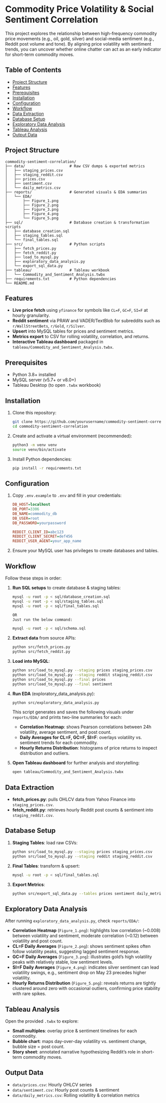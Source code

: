 # Commodity Price Volatility & Social Sentiment Correlation

This project explores the relationship between high-frequency commodity price movements (e.g., oil, gold, silver) and social-media sentiment (e.g., Reddit post volume and tone). By aligning price volatility with sentiment trends, you can uncover whether online chatter can act as an early indicator for short-term commodity moves.

## Table of Contents

- [Project Structure](#project-structure)
- [Features](#features)
- [Prerequisites](#prerequisites)
- [Installation](#installation)
- [Configuration](#configuration)
- [Workflow](#workflow)
- [Data Extraction](#data-extraction)
- [Database Setup](#database-setup)
- [Exploratory Data Analysis](#exploratory-data-analysis)
- [Tableau Analysis](#tableau-analysis)
- [Output Data](#output-data)

## Project Structure

```
commodity-sentiment-correlation/
├── data/                    # Raw CSV dumps & exported metrics
│   ├── staging_prices.csv
│   ├── staging_reddit.csv
│   ├── prices.csv
│   ├── sentiment.csv
│   └── daily_metrics.csv
├── reports/                 # Generated visuals & EDA summaries
│   └── EDA/
│       ├── Figure_1.png
│       ├── Figure_2.png
│       ├── Figure_3.png
│       ├── Figure_4.png
│       └── Figure_5.png
├── sql/                     # Database creation & transformation scripts
│   ├── database_creation.sql
│   ├── staging_tables.sql
│   └── final_tables.sql
├── src/                     # Python scripts
│   ├── fetch_prices.py
│   ├── fetch_reddit.py
│   ├── load_to_mysql.py
│   ├── exploratory_data_analysis.py
│   └── export_sql_data.py
├── tableau/                 # Tableau workbook
│   └── Commodity_and_Sentiment_Analysis.twbx
├── requirements.txt         # Python dependencies
└── README.md
```

## Features

- **Live price fetch** using `yfinance` for symbols like `CL=F`, `GC=F`, `SI=F` at hourly granularity.
- **Reddit sentiment** via PRAW and VADER/TextBlob for subreddits such as `r/WallStreetBets`, `r/Gold`, `r/Silver`.
- **Upsert** into MySQL tables for prices and sentiment metrics.
- **Metrics export** to CSV for rolling volatility, correlation, and returns.
- **Interactive Tableau dashboard** packaged in `tableau/Commodity_and_Sentiment_Analysis.twbx`.

## Prerequisites

- Python 3.8+ installed  
- MySQL server (v5.7+ or v8.0+)  
- Tableau Desktop (to open `.twbx` workbook)  

## Installation

1. Clone this repository:  
   ```bash
   git clone https://github.com/yourusername/commodity-sentiment-correlation.git
   cd commodity-sentiment-correlation
   ```
2. Create and activate a virtual environment (recommended):  
   ```bash
   python3 -m venv venv
   source venv/bin/activate
   ```
3. Install Python dependencies:  
   ```bash
   pip install -r requirements.txt
   ```

## Configuration

1. Copy `.env.example` to `.env` and fill in your credentials:  
   ```ini
   DB_HOST=localhost
   DB_PORT=3306
   DB_NAME=commodity_db
   DB_USER=root
   DB_PASSWORD=yourpassword

   REDDIT_CLIENT_ID=abc123
   REDDIT_CLIENT_SECRET=def456
   REDDIT_USER_AGENT=your_app_name
   ```
2. Ensure your MySQL user has privileges to create databases and tables.

## Workflow

Follow these steps in order:

1. **Run SQL setups** to create database & staging tables:
   ```bash
   mysql -u root -p < sql/database_creation.sql
   mysql -u root -p < sql/staging_tables.sql
   mysql -u root -p < sql/final_tables.sql

   OR 
   Just run the below command:

   mysql -u root -p < sql/schema.sql
   ```
2. **Extract data** from source APIs:
   ```bash
   python src/fetch_prices.py
   python src/fetch_reddit.py
   ```
3. **Load into MySQL**:
   ```bash
   python src/load_to_mysql.py --staging prices staging_prices.csv
   python src/load_to_mysql.py --staging reddit staging_reddit.csv
   python src/load_to_mysql.py --final prices
   python src/load_to_mysql.py --final sentiment
   ```
4. **Run EDA** (exploratory_data_analysis.py):
   ```bash
   python src/exploratory_data_analysis.py
   ```
   This script generates and saves the following visuals under `reports/EDA/` and prints two-line summaries for each:
   - **Correlation Heatmap**: shows Pearson correlations between 24h volatility, average sentiment, and post count.
   - **Daily Averages for CL=F, GC=F, SI=F**: overlays volatility vs. sentiment trends for each commodity.
   - **Hourly Returns Distribution**: histograms of price returns to inspect distribution and outliers.

5. **Open Tableau dashboard** for further analysis and storytelling:
   ```bash
   open tableau/Commodity_and_Sentiment_Analysis.twbx
   ```

## Data Extraction

- **fetch_prices.py**: pulls OHLCV data from Yahoo Finance into `staging_prices.csv`.
- **fetch_reddit.py**: retrieves hourly Reddit post counts & sentiment into `staging_reddit.csv`.

## Database Setup

1. **Staging Tables**: load raw CSVs:
   ```bash
   python src/load_to_mysql.py --staging prices staging_prices.csv
   python src/load_to_mysql.py --staging reddit staging_reddit.csv
   ```
2. **Final Tables**: transform & upsert:
   ```bash
   mysql -u root -p < sql/final_tables.sql
   ```
3. **Export Metrics**:
   ```bash
   python src/export_sql_data.py --tables prices sentiment daily_metrics
   ```

## Exploratory Data Analysis

After running `exploratory_data_analysis.py`, check `reports/EDA/`:

- **Correlation Heatmap** (`Figure_1.png`): highlights low correlation (~0.008) between volatility and sentiment, moderate correlation (~0.12) between volatility and post count.
- **CL=F Daily Averages** (`Figure_2.png`): shows sentiment spikes often follow volatility peaks, suggesting lagged sentiment response.
- **GC=F Daily Averages** (`Figure_3.png`): illustrates gold’s high volatility peaks with relatively stable, low sentiment levels.
- **SI=F Daily Averages** (`Figure_4.png`): indicates silver sentiment can lead volatility swings, e.g., sentiment drop on May 23 precedes higher volatility.
- **Hourly Returns Distribution** (`Figure_5.png`): reveals returns are tightly clustered around zero with occasional outliers, confirming price stability with rare spikes.

## Tableau Analysis

Open the provided `.twbx` to explore:

- **Small multiples**: overlay price & sentiment timelines for each commodity.
- **Bubble chart**: maps day-over-day volatility vs. sentiment change, bubble size = post count.
- **Story sheet**: annotated narrative hypothesizing Reddit’s role in short-term commodity moves.

## Output Data

- `data/prices.csv`: Hourly OHLCV series  
- `data/sentiment.csv`: Hourly post counts & sentiment  
- `data/daily_metrics.csv`: Rolling volatility & correlation metrics  
